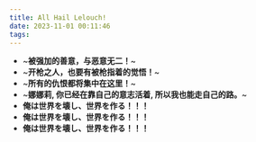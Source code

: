 ```yaml
---
title: All Hail Lelouch!
date: 2023-11-01 00:11:46
tags:
---
```


- ~**被强加的善意，与恶意无二！**~
- ~**开枪之人，也要有被枪指着的觉悟！**~
- ~**所有的仇恨都将集中在这里！**~
- ~**娜娜莉, 你已经在靠自己的意志活着, 所以我也能走自己的路。**~
- **俺は世界を壊し、世界を作る！！！**
- **俺は世界を壊し、世界を作る！！！**
- **俺は世界を壊し、世界を作る！！！**


<!-- <h2 align="center"> -->
<!--     <p>ナナリー、お前はもう、立派に自分の考えるで生きている。</p> -->
<!--     <p>だからこそ、俺も、俺の道をすすむことができる。</p> -->
<!-- </h2> -->
<!-- <h4 align="right" > -->
<!--         <p>————Lelouch</p> -->
<!-- </h4> -->

<!-- > *娜娜莉, 你已经在靠自己的意志活着, 所以我也能走自己的路* -->
<!-- > ナナリー、お前はもう、立派に自分の考えるで生きている。だからこそ、俺も、俺の道をすすむことができる。 -->
<!-- ありがとう。愛してる、ナナリー。 -->
